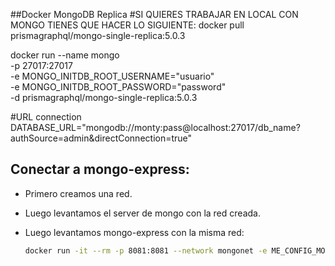 ##Docker MongoDB Replica
#SI QUIERES TRABAJAR EN LOCAL CON MONGO TIENES QUE HACER LO SIGUIENTE:
docker pull prismagraphql/mongo-single-replica:5.0.3

docker run --name mongo \
 -p 27017:27017 \
 -e MONGO_INITDB_ROOT_USERNAME="usuario" \
 -e MONGO_INITDB_ROOT_PASSWORD="password" \
 -d prismagraphql/mongo-single-replica:5.0.3

#URL connection
DATABASE_URL="mongodb://monty:pass@localhost:27017/db_name?authSource=admin&directConnection=true"

## Conectar a mongo-express:

- Primero creamos una red.
- Luego levantamos el server de mongo con la red creada.
- Luego levantamos mongo-express con la misma red:

  ```bash
  docker run -it --rm -p 8081:8081 --network mongonet -e ME_CONFIG_MONGODB_URL="mongodb://usuario:password@172.18.0.2:27017/chatbot?authSource=admin&directConnection=true" mongo-express
  ```
